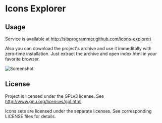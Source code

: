 # Icons Explorer

## Usage

Service is available at http://sibprogrammer.github.com/icons-explorer/

Also you can download the project's archive and use it immeditally with
zero-time installation. Just extract the archive and open index.html in your 
favorite browser.

![Screenshot](https://github.com/sibprogrammer/icons-explorer/raw/master/screenshot.png)

## License

Project is licensed under the GPLv3 license.
See http://www.gnu.org/licenses/gpl.html

Icons sets are licensed under the separate licenses. See corresponding LICENSE
files for details.
